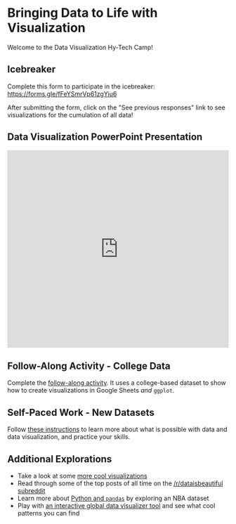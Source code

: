# Bringing Data to Life with Visualization
Welcome to the Data Visualization Hy-Tech Camp!

## Icebreaker
Complete this form to participate in the icebreaker: https://forms.gle/fFeYSmrVp61zgYiu6

After submitting the form, click on the "See previous responses" link to see visualizations for the cumulation of all data!

## Data Visualization PowerPoint Presentation
<iframe src='https://view.officeapps.live.com/op/embed.aspx?src=https://hytechcamps.github.io/data-viz/DataVisualization.pptx' width='100%' height='450px' frameborder='0'></iframe>

## Follow-Along Activity - College Data
Complete the [follow-along activity](FollowAlong.md). It uses a college-based dataset to show how to create visualizations in Google Sheets _and_ `ggplot`.

## Self-Paced Work - New Datasets
Follow [these instructions](SelfPacedWork.md) to learn more about what is possible with data and data visualization, and practice your skills.

## Additional Explorations
- Take a look at some [more cool visualizations](https://visme.co/blog/best-data-visualizations-2019/)
- Read through some of the top posts of all time on the [/r/dataisbeautiful subreddit](https://www.reddit.com/r/dataisbeautiful/top/?t=all)
- Learn more about [Python and `pandas`](https://realpython.com/pandas-python-explore-dataset/) by exploring an NBA dataset
- Play with [an interactive global data visualizer tool](https://www.gapminder.org/tools/#$chart-type=bubbles&url=v1) and see what cool patterns you can find